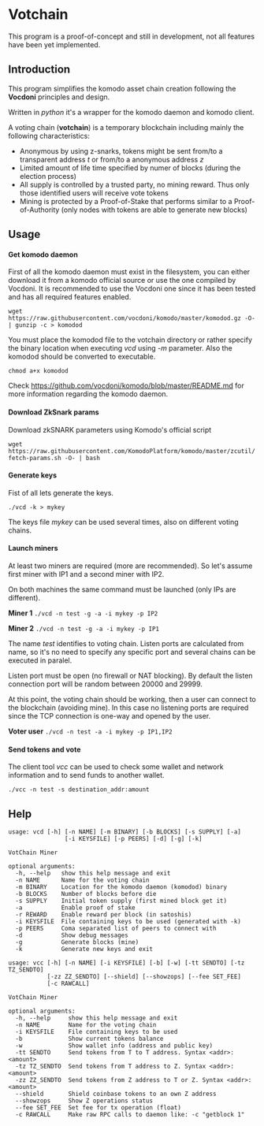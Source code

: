# Votchain

This program is a proof-of-concept and still in development, not all features have been yet implemented.

## Introduction

This program simplifies the komodo asset chain creation following the **Vocdoni** principles and design.

Written in *python* it's a wrapper for the komodo daemon and komodo client.

A voting chain (**votchain**) is a temporary blockchain including mainly the following characteristics:

- Anonymous by using z-snarks, tokens might be sent from/to a transparent address *t* or from/to a anonymous address *z*
- Limited amount of life time specified by numer of blocks (during the election process)
- All supply is controlled by a trusted party, no mining reward. Thus only those identified users will receive vote tokens
- Mining is protected by a Proof-of-Stake that performs similar to a Proof-of-Authority (only nodes with tokens are able to generate new blocks)

## Usage

#### Get komodo daemon

First of all the komodo daemon must exist in the filesystem, you can either download it from a komodo official source or use the one compiled by Vocdoni.
It is recommended to use the Vocdoni one since it has been tested and has  all required features enabled.

`wget https://raw.githubusercontent.com/vocdoni/komodo/master/komodod.gz -O- | gunzip -c > komodod`

You must place the komodod file to the votchain directory or rather specify the binary location when executing *vcd* using *-m* parameter. Also the komodod should be converted to executable.

`chmod a+x komodod`

Check https://github.com/vocdoni/komodo/blob/master/README.md for more information regarding the komodo daemon.

#### Download ZkSnark params

Download zkSNARK parameters using Komodo's official script

`wget https://raw.githubusercontent.com/KomodoPlatform/komodo/master/zcutil/fetch-params.sh -O- | bash`

#### Generate keys

Fist of all lets generate the keys.

`./vcd -k > mykey`

The keys file *mykey* can be used several times, also on different voting chains.

#### Launch miners

At least two miners are required (more are recommended). So let's assume first miner with IP1 and a second miner with IP2.

On both machines the same command must be launched (only IPs are different).

**Miner 1**
`./vcd -n test -g -a -i mykey -p IP2`

**Miner 2**
`./vcd -n test -g -a -i mykey -p IP1`

The name *test* identifies to voting chain. Listen ports are calculated from name, so it's no need to specify any specific port and several chains can be executed in paralel.

Listen port must be open (no firewall or NAT blocking). By default the listen connection port will be random between 20000 and 29999.

At this point, the voting chain should be working, then a user can connect to the blockchain (avoiding mine). In this case no listening ports are required since the TCP connection is one-way and opened by the user.

**Voter user**
`./vcd -n test -a -i mykey -p IP1,IP2`

#### Send tokens and vote

The client tool *vcc* can be used to check some wallet and network information and to send funds to another wallet.

`./vcc -n test -s destination_addr:amount`

## Help

```
usage: vcd [-h] [-n NAME] [-m BINARY] [-b BLOCKS] [-s SUPPLY] [-a]
                [-i KEYSFILE] [-p PEERS] [-d] [-g] [-k]

VotChain Miner

optional arguments:
  -h, --help   show this help message and exit
  -n NAME      Name for the voting chain
  -m BINARY    Location for the komodo daemon (komodod) binary
  -b BLOCKS    Number of blocks before die
  -s SUPPLY    Initial token supply (first mined block get it)
  -a           Enable proof of stake
  -r REWARD    Enable reward per block (in satoshis)
  -i KEYSFILE  File containing keys to be used (generated with -k)
  -p PEERS     Coma separated list of peers to connect with
  -d           Show debug messages
  -g           Generate blocks (mine)
  -k           Generate new keys and exit
```

```
usage: vcc [-h] [-n NAME] [-i KEYSFILE] [-b] [-w] [-tt SENDTO] [-tz TZ_SENDTO]
           [-zz ZZ_SENDTO] [--shield] [--showzops] [--fee SET_FEE]
           [-c RAWCALL]

VotChain Miner

optional arguments:
  -h, --help     show this help message and exit
  -n NAME        Name for the voting chain
  -i KEYSFILE    File containing keys to be used
  -b             Show current tokens balance
  -w             Show wallet info (address and public key)
  -tt SENDTO     Send tokens from T to T address. Syntax <addr>:<amount>
  -tz TZ_SENDTO  Send tokens from T address to Z. Syntax <addr>:<amount>
  -zz ZZ_SENDTO  Send tokens from Z address to T or Z. Syntax <addr>:<amount>
  --shield       Shield coinbase tokens to an own Z address
  --showzops     Show Z operations status
  --fee SET_FEE  Set fee for tx operation (float)
  -c RAWCALL     Make raw RPC calls to daemon like: -c "getblock 1"
```
